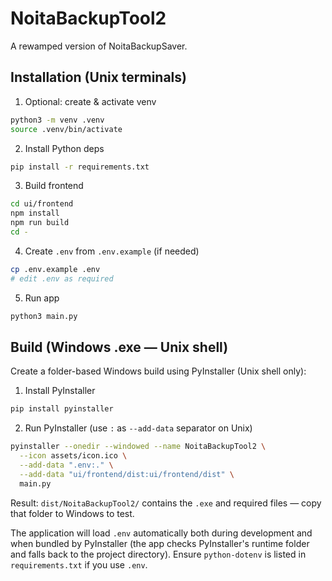 # NoitaBackupTool2

A rewamped version of NoitaBackupSaver.

## Installation (Unix terminals)

1. Optional: create & activate venv

```bash
python3 -m venv .venv
source .venv/bin/activate
```

2. Install Python deps

```bash
pip install -r requirements.txt
```

3. Build frontend

```bash
cd ui/frontend
npm install
npm run build
cd -
```

4. Create `.env` from `.env.example` (if needed)

```bash
cp .env.example .env
# edit .env as required
```

5. Run app

```bash
python3 main.py
```

## Build (Windows .exe — Unix shell)

Create a folder-based Windows build using PyInstaller (Unix shell only):

1. Install PyInstaller

```bash
pip install pyinstaller
```

2. Run PyInstaller (use `:` as `--add-data` separator on Unix)

```bash
pyinstaller --onedir --windowed --name NoitaBackupTool2 \
  --icon assets/icon.ico \
  --add-data ".env:." \
  --add-data "ui/frontend/dist:ui/frontend/dist" \
  main.py
```

Result: `dist/NoitaBackupTool2/` contains the `.exe` and required files — copy that folder to Windows to test.

The application will load `.env` automatically both during development and when bundled by PyInstaller (the app checks PyInstaller's runtime folder and falls back to the project directory). Ensure `python-dotenv` is listed in `requirements.txt` if you use `.env`.
